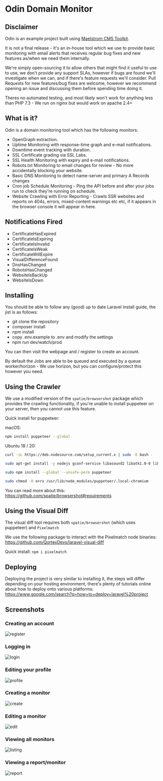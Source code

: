 # Odin Domain Monitor

## Disclaimer

Odin is an example project built using [Maelstrom CMS Toolkit](https://www.maelstrom-cms.com/).

It is not a final release - it's an in-house tool which we use to provide basic monitoring with email alerts that receives regular bug fixes and new features as/when we need them internally.

We're simply open-sourcing it to allow others that might find it useful to use to use, we don't provide any support SLAs, however if bugs are found we'll investigate when we can, and if there's feature requests we'll consider. Pull Requests for new features/bug fixes are welcome, however we recommend opening an issue and discussing them before spending time doing it.

Theres no automated testing, and most likely won't work for anything less than PHP 7.3 - We run on nginx but would work on apache 2.4+

## What is it?

Odin is a domain monitoring tool which has the following monitors:

-   OpenGraph extraction.
-   Uptime Monitoring with response-time graph and e-mail notifications.
-   Downtime event tracking with duration.
-   SSL Certificate grading via SSL Labs.
-   SSL Health Monitoring with expiry and e-mail notifications.
-   Robots.txt Monitoring to email changes for review - No more accidentally blocking your website.
-   Basic DNS Monitoring to detect name-server and primary A Records changes
-   Cron job Schedule Monitoring - Ping the API before and after your jobs run to check they're running on schedule.
-   Website Crawling with Error Reporting - Crawls SSR websites and reports on 404s, errors, mixed-content warnings etc etc, if it appears in the browser console it will appear in here.

## Notifications Fired

-   CertificateHasExpired
-   CertificateIsExpiring
-   CertificateIsInvalid
-   CertificateIsWeak
-   CertificateWillExpire
-   VisualDifferenceFound
-   DnsHasChanged
-   RobotsHasChanged
-   WebsiteIsBackUp
-   WebsiteIsDown

## Installing

You should be able to follow any (good) up to date Laravel install guide, the jist is as follows:

-   git clone the repository
-   composer install
-   npm install
-   copy .env.example to .env and modify the settings
-   npm run dev/watch/prod

You can then visit the webpage and / register to create an account.

By default the Jobs are able to be queued and executed by a queue worker/horizon - We use horizon, but you can configure/protect this however you need.

## Using the Crawler

We use a modified version of the `spatie/browsershot` package which provides the crawling functionality, if you're unable to install puppeteer on your server, then you cannot use this feature.

Quick install for puppeteer:

macOS:

```sh
npm install puppeteer --global
```

Ubuntu 18 / 20:

```sh
curl -sL https://deb.nodesource.com/setup_current.x | sudo -E bash -

sudo apt-get install -y nodejs gconf-service libasound2 libatk1.0-0 libc6 libcairo2 libcups2 libdbus-1-3 libexpat1 libfontconfig1 libgcc1 libgconf-2-4 libgdk-pixbuf2.0-0 libglib2.0-0 libgtk-3-0 libnspr4 libpango-1.0-0 libpangocairo-1.0-0 libstdc++6 libx11-6 libx11-xcb1 libxcb1 libxcomposite1 libxcursor1 libxdamage1 libxext6 libxfixes3 libxi6 libxrandr2 libxrender1 libxss1 libxtst6 ca-certificates fonts-liberation libappindicator1 libnss3 lsb-release xdg-utils wget

sudo npm install --global --unsafe-perm puppeteer

sudo chmod -R o+rx /usr/lib/node_modules/puppeteer/.local-chromium
```

You can read more about this: https://github.com/spatie/browsershot#requirements

## Using the Visual Diff

The visual diff tool requires both `spatie/browsershot` (which uses puppeteer) and `Pixelmatch`

We use the following package to interact with the Pixelmatch node binaries: https://github.com/QortexDevs/laravel-visual-diff

Quick install: `npm i pixelmatch`

## Deploying

Deploying the project is very similar to installing it, the steps will differ depending on your hosting environment, there's plenty of tutorials online about how to deploy onto various platforms: https://www.google.com/search?q=how+to+deploy+laravel%20project

## Screenshots

### Creating an account

![register](https://user-images.githubusercontent.com/1094740/66187514-d5465400-e67c-11e9-8582-08d2aa331daa.png)

### Logging in

![login](https://user-images.githubusercontent.com/1094740/66187512-d5465400-e67c-11e9-9c2e-8b81e58ec73a.png)

### Editing your profile

![profile](https://user-images.githubusercontent.com/1094740/66187513-d5465400-e67c-11e9-9a54-133c4e270eb2.png)

### Creating a monitor

![create](https://user-images.githubusercontent.com/1094740/66187508-d4adbd80-e67c-11e9-922b-501156069934.png)

### Editing a monitor

![edit](https://user-images.githubusercontent.com/1094740/66187510-d4adbd80-e67c-11e9-95ed-4ee3bd77f591.png)

### Viewing all monitors

![listing](https://user-images.githubusercontent.com/1094740/66187511-d5465400-e67c-11e9-95af-e15f89e7f5e8.png)

### Viewing a report/monitor

![report](https://user-images.githubusercontent.com/1094740/66187515-d5465400-e67c-11e9-9a37-081b841ae11c.png)
